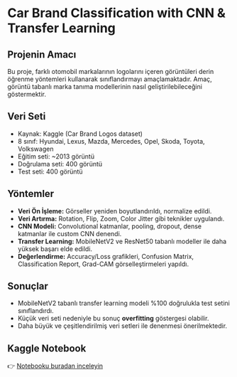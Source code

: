 # Car Brand Classification with CNN & Transfer Learning

## Projenin Amacı
Bu proje, farklı otomobil markalarının logolarını içeren görüntüleri derin öğrenme yöntemleri kullanarak sınıflandırmayı amaçlamaktadır. Amaç, görüntü tabanlı marka tanıma modellerinin nasıl geliştirilebileceğini göstermektir.

## Veri Seti
- Kaynak: Kaggle (Car Brand Logos dataset)  
- 8 sınıf: Hyundai, Lexus, Mazda, Mercedes, Opel, Skoda, Toyota, Volkswagen  
- Eğitim seti: ~2013 görüntü  
- Doğrulama seti: 400 görüntü  
- Test seti: 400 görüntü  

## Yöntemler
- **Veri Ön İşleme:** Görseller yeniden boyutlandırıldı, normalize edildi.  
- **Veri Artırma:** Rotation, Flip, Zoom, Color Jitter gibi teknikler uygulandı.  
- **CNN Modeli:** Convolutional katmanlar, pooling, dropout, dense katmanlar ile custom CNN denendi.  
- **Transfer Learning:** MobileNetV2 ve ResNet50 tabanlı modeller ile daha yüksek başarı elde edildi.  
- **Değerlendirme:** Accuracy/Loss grafikleri, Confusion Matrix, Classification Report, Grad-CAM görselleştirmeleri yapıldı.  

## Sonuçlar
- MobileNetV2 tabanlı transfer learning modeli %100 doğrulukla test setini sınıflandırdı.  
- Küçük veri seti nedeniyle bu sonuç **overfitting** göstergesi olabilir.  
- Daha büyük ve çeşitlendirilmiş veri setleri ile denenmesi önerilmektedir.  

## Kaggle Notebook
👉 [Notebooku buradan inceleyin](https://www.kaggle.com/code/atiyeutlu/car-brand-classification-f97baf)
